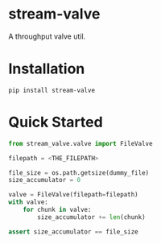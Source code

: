 # stream-valve

A throughput valve util.


# Installation

```shell
pip install stream-valve
```
# Quick Started

```python
from stream_valve.valve import FileValve

filepath = <THE_FILEPATH>

file_size = os.path.getsize(dummy_file)
size_accumulator = 0

valve = FileValve(filepath=filepath)
with valve:
    for chunk in valve:
        size_accumulator += len(chunk)

assert size_accumulator == file_size
```
